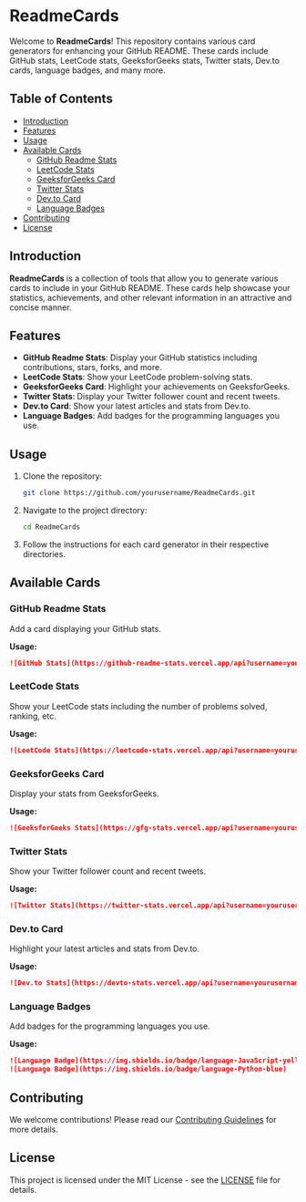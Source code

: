 # ReadmeCards

Welcome to **ReadmeCards**! This repository contains various card generators for enhancing your GitHub README. These cards include GitHub stats, LeetCode stats, GeeksforGeeks stats, Twitter stats, Dev.to cards, language badges, and many more.

## Table of Contents
- [Introduction](#introduction)
- [Features](#features)
- [Usage](#usage)
- [Available Cards](#available-cards)
  - [GitHub Readme Stats](#github-readme-stats)
  - [LeetCode Stats](#leetcode-stats)
  - [GeeksforGeeks Card](#geeksforgeeks-card)
  - [Twitter Stats](#twitter-stats)
  - [Dev.to Card](#devto-card)
  - [Language Badges](#language-badges)
- [Contributing](#contributing)
- [License](#license)

## Introduction

**ReadmeCards** is a collection of tools that allow you to generate various cards to include in your GitHub README. These cards help showcase your statistics, achievements, and other relevant information in an attractive and concise manner.

## Features

- **GitHub Readme Stats**: Display your GitHub statistics including contributions, stars, forks, and more.
- **LeetCode Stats**: Show your LeetCode problem-solving stats.
- **GeeksforGeeks Card**: Highlight your achievements on GeeksforGeeks.
- **Twitter Stats**: Display your Twitter follower count and recent tweets.
- **Dev.to Card**: Show your latest articles and stats from Dev.to.
- **Language Badges**: Add badges for the programming languages you use.

## Usage

1. Clone the repository:
    ```sh
    git clone https://github.com/yourusername/ReadmeCards.git
    ```

2. Navigate to the project directory:
    ```sh
    cd ReadmeCards
    ```

3. Follow the instructions for each card generator in their respective directories.

## Available Cards

### GitHub Readme Stats

Add a card displaying your GitHub stats.

**Usage:**
```md
![GitHub Stats](https://github-readme-stats.vercel.app/api?username=yourusername)
```

### LeetCode Stats

Show your LeetCode stats including the number of problems solved, ranking, etc.

**Usage:**
```md
![LeetCode Stats](https://leetcode-stats.vercel.app/api?username=yourusername)
```

### GeeksforGeeks Card

Display your stats from GeeksforGeeks.

**Usage:**
```md
![GeeksforGeeks Stats](https://gfg-stats.vercel.app/api?username=yourusername)
```

### Twitter Stats

Show your Twitter follower count and recent tweets.

**Usage:**
```md
![Twitter Stats](https://twitter-stats.vercel.app/api?username=yourusername)
```

### Dev.to Card

Highlight your latest articles and stats from Dev.to.

**Usage:**
```md
![Dev.to Stats](https://devto-stats.vercel.app/api?username=yourusername)
```

### Language Badges

Add badges for the programming languages you use.

**Usage:**
```md
![Language Badge](https://img.shields.io/badge/language-JavaScript-yellow)
![Language Badge](https://img.shields.io/badge/language-Python-blue)
```

## Contributing

We welcome contributions! Please read our [Contributing Guidelines](CONTRIBUTING.md) for more details.

## License

This project is licensed under the MIT License - see the [LICENSE](LICENSE) file for details.